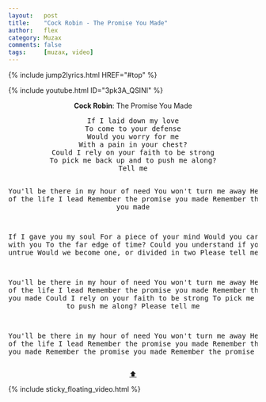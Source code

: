 ```yaml
---
layout:   post
title:    "Cock Robin - The Promise You Made"
author:   flex
category: Muzax
comments: false
tags:     [muzax, video]
---
```


{% include jump2lyrics.html HREF="#top" %}

{% include youtube.html ID="3pk3A_QSINI" %}

<a id="top"></a>
<div id="lyrics"><div class="lyricsheader" style=""><p><center><b>Cock Robin</b>: The Promise You Made</center></p></div>
<center><pre>
If I laid down my love
To come to your defense
Would you worry for me
With a pain in your chest?
Could I rely on your faith to be strong
To pick me back up and to push me along?
Tell me

You'll be there in my hour of need
You won't turn me away
Help me out of the life I lead
Remember the promise you made
Remember the promise you made

If I gave you my soul
For a piece of your mind
Would you carry me with you
To the far edge of time?
Could you understand if you found me untrue
Would we become one, or divided in two
Please tell me

You'll be there in my hour of need
You won't turn me away
Help me out of the life I lead
Remember the promise you made
Remember the promise you made
Could I rely on your faith to be strong
To pick me back up and to push me along?
Please tell me

You'll be there in my hour of need
You won't turn me away
Help me out of the life I lead
Remember the promise you made
Remember the promise you made
Remember the promise you made
Remember the promise you made
</pre>
<a href="#top">⬆</a></center></div>

<div class="sticky_floating_video"></div>
{% include sticky_floating_video.html %}